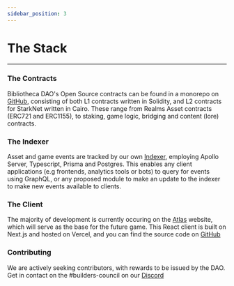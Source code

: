 ```yaml
---
sidebar_position: 3
---
```


# The Stack
---


### The Contracts
Bibliotheca DAO's Open Source contracts can be found in a monorepo on [GitHub](https://github.com/BibliothecaForAdventurers/realms-contracts), consisting of both L1 contracts written in Solidity, and L2 contracts for StarkNet written in Cairo. These range from Realms Asset contracts (ERC721 and ERC1155), to staking, game logic, bridging and content (lore) contracts.

### The Indexer
Asset and game events are tracked by our own [Indexer](https://github.com/BibliothecaForAdventurers/starknet-indexer), employing Apollo Server, Typescript, Prisma and Postgres. This enables any client applications (e.g frontends, analytics tools or bots) to query for events using GraphQL, or any proposed module to make an update to the indexer to make new events available to clients.

### The Client
The majority of development is currently occuring on the [Atlas](https://atlas.bibliothecadao.xyz) website, which will serve as the base for the future game. This React client is built on Next.js and hosted on Vercel, and you can find the source code on [GitHub](https://github.com/BibliothecaForAdventurers/realms-react/)

### Contributing
We are actively seeking contributors, with rewards to be issued by the DAO. Get in contact on the #builders-council on our [Discord](https://discord.com/channels/884211910222970891/884214944457981983)

